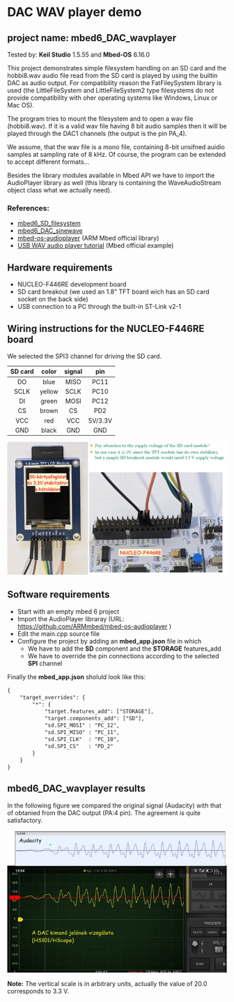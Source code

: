 # DAC WAV player demo
## project name: mbed6_DAC_wavplayer
Tested by: **Keil Studio** 1.5.55 and **Mbed-OS** 6.16.0

This project demonstrates simple filesystem handling on an SD card
and the hobbi8.wav audio file read from the SD card is played by using the 
builtin DAC as audio output. For compatibility reason the FatFileySystem 
library is used (the LittleFileSystem and LittleFileSystem2 type filesystems
do not provide compatibility with oher operating systems like Windows, Linux or Mac OS). 

The program tries to mount the filesystem and to open a wav file (hobbi8.wav).
If it is a valid wav file having 8 bit audio samples then it will be played
through the DAC1 channels (the output is the pin PA_4).

We assume, that the wav file is a mono file, containing 8-bit unsifned 
auidio samples at sampling rate of 8 kHz. Of course, the program can be 
extended to accept different formats...

Besides the library modules available in Mbed API we have to 
import the AudioPlayer library as well (this library is containing
the WaveAudioStream object class what we actually need).


### References: 
* [mbed6_SD_filesystem](https://github.com/cspista/mbed6_SD_filesystem)
* [mbed6_DAC_sinewave](https://github.com/cspista/mbed6_DAC_sinewave)
* [mbed-os-audioplayer](https://github.com/ARMmbed/mbed-os-audioplayer) (ARM Mbed official library)
* [USB WAV audio player tutorial](https://os.mbed.com/docs/mbed-os/v6.15/apis/usb-wav-audio-player.html) (Mbed official example)

## Hardware requirements
* NUCLEO-F446RE development board
* SD card breakout (we used an 1.8" TFT board wich has an SD card socket on the back side)
* USB connection to a PC through the built-in ST-Link v2-1

## Wiring instructions for the NUCLEO-F446RE board

We selected the SPI3 channel for driving the SD card. 

| SD card | color | signal |pin   |
|:-------:|:----: |:-----:|:-------:|
|  DO    | blue   | MISO  | PC11    |
|  SCLK  | yellow | SCLK  | PC10    |
|  DI    | green  | MOSI  | PC12    |
|  CS    | brown  | CS    | PD2     |
|  VCC   | red    | VCC   | 5V/3.3V |
|  GND   | black  | GND   | GND     |



![](./images/SD_wiring.png)


## Software requirements
* Start with an empty mbed 6 project
* Import the AudioPlayer libraray (URL: https://github.com/ARMmbed/mbed-os-audioplayer )
* Edit the main.cpp source file
* Configure the project by adding an **mbed_app.json** file in which
    * We have to add the **SD** component and the **STORAGE** features_add
    * We have to override the pin connections according to the selected **SPI** channel

Finally the **mbed_app.json** sholuld look like this: 

```
{
    "target_overrides": {
        "*": {
            "target.features_add": ["STORAGE"],
            "target.components_add": ["SD"],            
            "sd.SPI_MOSI" : "PC_12",
            "sd.SPI_MISO" : "PC_11",
            "sd.SPI_CLK"  : "PC_10",
            "sd.SPI_CS"   : "PD_2"
        }
    }
}
```
## mbed6_DAC_wavplayer results
In the following figure we compared the original signal (Audacity) 
with that of obtanied from the DAC output (PA:4 pin). The agreement is quite satisfactory.

![](./images/mbed6_DAC_wavplayer_compare.jpg)

**Note:** The vertical scale is in arbitrary units, actually the value of 20.0 corresponds to 3.3 V.
